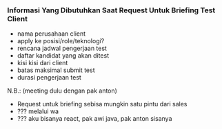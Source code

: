 ### Informasi Yang Dibutuhkan Saat Request Untuk Briefing Test Client

- nama perusahaan client
- apply ke posisi/role/teknologi?
- rencana jadwal pengerjaan test
- daftar kandidat yang akan ditest
- kisi kisi dari client
- batas maksimal submit test
- durasi pengerjaan test

N.B.: (meeting dulu dengan pak anton)
- Request untuk briefing sebisa mungkin satu pintu dari sales
- ??? melalui wa
- ??? aku bisanya react, pak awi java, pak anton sisanya